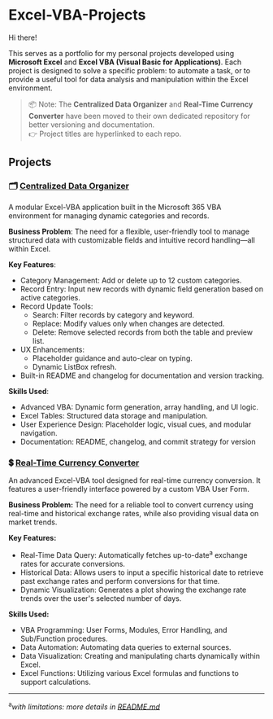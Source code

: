 # Excel-VBA-Projects

Hi there!

This serves as a portfolio for my personal projects developed using **Microsoft Excel** and **Excel VBA (Visual Basic for Applications)**. Each project is designed to solve a specific problem: to automate a task, or to provide a useful tool for data analysis and manipulation within the Excel environment.

> 📦 Note: The **Centralized Data Organizer** and **Real-Time Currency Converter** have been moved to their own dedicated repository for better versioning and documentation.  
> 👉 Project titles are hyperlinked to each repo.

## Projects

### 🗂️ [Centralized Data Organizer](https://github.com/alfa-san/Centralized-Data-Organizer)
A modular Excel-VBA application built in the Microsoft 365 VBA environment for managing dynamic categories and records.

**Business Problem**: The need for a flexible, user-friendly tool to manage structured data with customizable fields and intuitive record handling—all within Excel.

**Key Features**:
- Category Management: Add or delete up to 12 custom categories.
- Record Entry: Input new records with dynamic field generation based on active categories.
- Record Update Tools:
  - Search: Filter records by category and keyword.
  - Replace: Modify values only when changes are detected.
  - Delete: Remove selected records from both the table and preview list.
- UX Enhancements:
  - Placeholder guidance and auto-clear on typing.
  - Dynamic ListBox refresh.
- Built-in README and changelog for documentation and version tracking.

**Skills Used**:
- Advanced VBA: Dynamic form generation, array handling, and UI logic.
- Excel Tables: Structured data storage and manipulation.
- User Experience Design: Placeholder logic, visual cues, and modular navigation.
- Documentation: README, changelog, and commit strategy for version 

### 💲 [Real-Time Currency Converter](https://github.com/alfa-san/Real-Time-Currency-Converter)
An advanced Excel-VBA tool designed for real-time currency conversion. It features a user-friendly interface powered by a custom VBA User Form.

**Business Problem:**
The need for a reliable tool to convert currency using real-time and historical exchange rates, while also providing visual data on market trends.

**Key Features:**
- Real-Time Data Query: Automatically fetches up-to-date<sup>a</sup> exchange rates for accurate conversions. 
- Historical Data: Allows users to input a specific historical date to retrieve past exchange rates and perform conversions for that time.
- Dynamic Visualization: Generates a plot showing the exchange rate trends over the user's selected number of days.

**Skills Used:**
- VBA Programming: User Forms, Modules, Error Handling, and Sub/Function procedures.
- Data Automation: Automating data queries to external sources.
- Data Visualization: Creating and manipulating charts dynamically within Excel.
- Excel Functions: Utilizing various Excel formulas and functions to support calculations.

---
<sup>a</sup>_with limitations: more details in [README.md](https://github.com/alfa-san/Real-Time-Currency-Converter/blob/main/README.md)_

